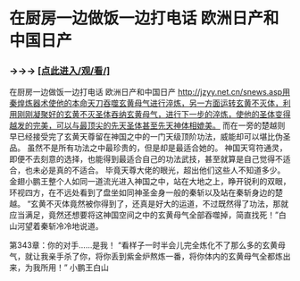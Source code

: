 # 在厨房一边做饭一边打电话 欧洲日产和中国日产

### →→→ <a href="http://3t3e.com/index.html">[点此进入/观/看/]</a>

在厨房一边做饭一边打电话 欧洲日产和中国日产
http://jzyy.net.cn/snews.asp用秦煌炼器术使他的本命天刀吞噬玄黄母气进行淬炼，另一方面运转玄黄不灭体，利用刚刚凝聚好的玄黄不灭圣体吞纳玄黄母气，进行下一步的淬炼，使他的圣体变得越发的完美，可以与最顶尖的先天圣体甚至先天神体相媲美。
    而在一旁的楚越则早已经接受完了玄黄天尊留在神国之中的一门天级顶阶功法，威能却可以堪比伪圣品。
    虽然不是所有功法之中最珍贵的，但是却是最适合她的。
    神国天穹符通灵，即便不去刻意的选择，也能得到最适合自己的功法武技，甚至就算是自己觉得不适合，也未必是真的不适合。
    毕竟天尊大佬的眼光，超出他们这些人不知道多少。
    金翅小鹏王整个人如同一道流光进入神国之中，站在大地之上，睁开锐利的双眼，环视四方，在不远处看到了盘坐如同神圣金身一般的秦斩以及站在秦斩身边的楚越。
    “玄黄不灭体竟然被你得到了，还真是好大的运道，不过既然得了功法，那就应当满足，竟然还想要将这神国空间之中的玄黄母气全部吞噬掉，简直找死！”白山河望着秦斩冷冷地说道。

第343章：你的对手……是我！
    “看样子一时半会儿完全炼化不了那么多的玄黄母气，就让我亲手杀了你，将你丢到紫金炉熬炼一番，将你体内的玄黄母气全都炼出来，为我所用！”
    小鹏王白山
